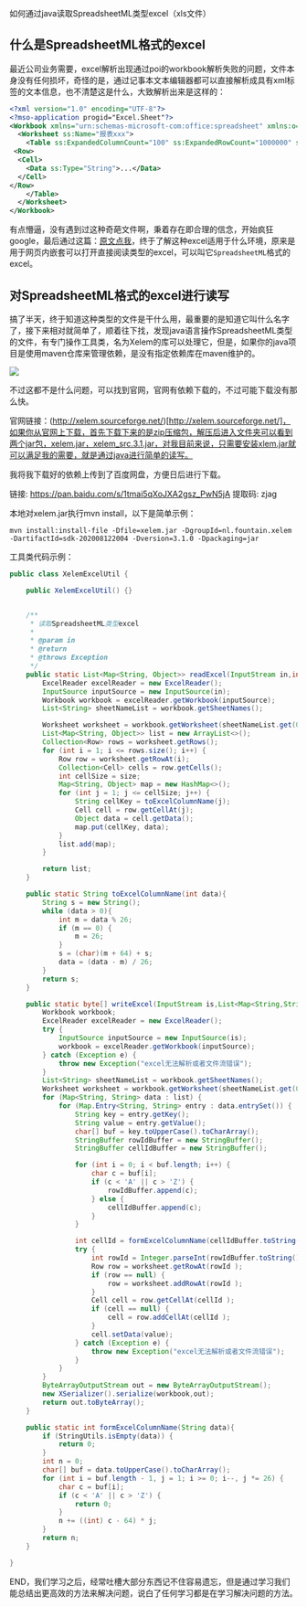 如何通过java读取SpreadsheetML类型excel（xls文件）

## 什么是SpreadsheetML格式的excel

最近公司业务需要，excel解析出现通过poi的workbook解析失败的问题，文件本身没有任何损坏，奇怪的是，通过记事本文本编辑器都可以直接解析成具有xml标签的文本信息，也不清楚这是什么，大致解析出来是这样的：

```xml
<?xml version="1.0" encoding="UTF-8"?>
<?mso-application progid="Excel.Sheet"?>
<Workbook xmlns="urn:schemas-microsoft-com:office:spreadsheet" xmlns:o="urn:schemas-microsoft-com:office:office" xmlns:x="urn:schemas-microsoft-com:office:excel" xmlns:ss="urn:schemas-microsoft-com:office:spreadsheet" xmlns:html="http://www.w3.org/TR/REC-html40">
  <Worksheet ss:Name="报表xxx">
    <Table ss:ExpandedColumnCount="100" ss:ExpandedRowCount="1000000" ss:DefaultColumnWidth="54.0" ss:DefaultRowHeight="13.5">
 <Row>
  <Cell>
    <Data ss:Type="String">...</Data>
  </Cell>
</Row>
    </Table>
  </Worksheet>
</Workbook>
```

有点懵逼，没有遇到过这种奇葩文件啊，秉着存在即合理的信念，开始疯狂google，最后通过这篇：[原文点我](https://www.cnblogs.com/sungcong/archive/2013/02/19/2916611.html)，终于了解这种excel适用于什么环境，原来是用于网页内嵌套可以打开直接阅读类型的excel，可以叫它`SpreadsheetML`格式的excel。

## 对SpreadsheetML格式的excel进行读写

搞了半天，终于知道这种类型的文件是干什么用，最重要的是知道它叫什么名字了，接下来相对就简单了，顺着往下找，发现java语言操作SpreadsheetML类型的文件，有专门操作工具类，名为Xelem的库可以处理它，但是，如果你的java项目是使用maven仓库来管理依赖，是没有指定依赖库在maven维护的。

![](https://cdn.jsdelivr.net/gh/talkzhang/imgs-bed@master/image/%E4%BC%81%E4%B8%9A%E5%BE%AE%E4%BF%A1%E6%88%AA%E5%9B%BE_16100861032214.png)

不过这都不是什么问题，可以找到官网，官网有依赖下载的，不过可能下载没有那么快。

官网链接：(http://xelem.sourceforge.net/)[http://xelem.sourceforge.net/]，如果你从官网上下载，首先下载下来的是zip压缩包，解压后进入文件夹可以看到两个jar包，xelem.jar，xelem_src.3.1.jar，对我目前来说，只需要安装xlem.jar就可以满足我的需要，就是通过java进行简单的读写。

我将我下载好的依赖上传到了百度网盘，方便日后进行下载。

链接: https://pan.baidu.com/s/1tmai5qXoJXA2gsz_PwN5jA 提取码: zjag 

本地对xelem.jar执行mvn install，以下是简单示例：
```
mvn install:install-file -Dfile=xelem.jar -DgroupId=nl.fountain.xelem -DartifactId=sdk-202008122004 -Dversion=3.1.0 -Dpackaging=jar
```

工具类代码示例：

```java
public class XelemExcelUtil {

    public XelemExcelUtil() {}


    /**
     * 读取SpreadsheetML类型excel
     *
     * @param in
     * @return
     * @throws Exception
     */
    public static List<Map<String, Object>> readExcel(InputStream in,int size) throws Exception {
        ExcelReader excelReader = new ExcelReader();
        InputSource inputSource = new InputSource(in);
        Workbook workbook = excelReader.getWorkbook(inputSource);
        List<String> sheetNameList = workbook.getSheetNames();

        Worksheet worksheet = workbook.getWorksheet(sheetNameList.get(0));
        List<Map<String, Object>> list = new ArrayList<>();
        Collection<Row> rows = worksheet.getRows();
        for (int i = 1; i <= rows.size(); i++) {
            Row row = worksheet.getRowAt(i);
            Collection<Cell> cells = row.getCells();
            int cellSize = size;
            Map<String, Object> map = new HashMap<>();
            for (int j = 1; j <= cellSize; j++) {
                String cellKey = toExcelColumnName(j);
                Cell cell = row.getCellAt(j);
                Object data = cell.getData();
                map.put(cellKey, data);
            }
            list.add(map);
        }

        return list;
    }

    public static String toExcelColumnName(int data){
        String s = new String();
        while (data > 0){
            int m = data % 26;
            if (m == 0) {
                m = 26;
            }
            s = (char)(m + 64) + s;
            data = (data - m) / 26;
        }
        return s;
    }

    public static byte[] writeExcel(InputStream is,List<Map<String,String>> list) throws Exception {
        Workbook workbook;
        ExcelReader excelReader = new ExcelReader();
        try {
            InputSource inputSource = new InputSource(is);
            workbook = excelReader.getWorkbook(inputSource);
        } catch (Exception e) {
            throw new Exception("excel无法解析或者文件流错误");
        }
        List<String> sheetNameList = workbook.getSheetNames();
        Worksheet worksheet = workbook.getWorksheet(sheetNameList.get(0));
        for (Map<String, String> data : list) {
            for (Map.Entry<String, String> entry : data.entrySet()) {
                String key = entry.getKey();
                String value = entry.getValue();
                char[] buf = key.toUpperCase().toCharArray();
                StringBuffer rowIdBuffer = new StringBuffer();
                StringBuffer cellIdBuffer = new StringBuffer();

                for (int i = 0; i < buf.length; i++) {
                    char c = buf[i];
                    if (c < 'A' || c > 'Z') {
                        rowIdBuffer.append(c);
                    } else {
                        cellIdBuffer.append(c);
                    }
                }

                int cellId = formExcelColumnName(cellIdBuffer.toString());
                try {
                    int rowId = Integer.parseInt(rowIdBuffer.toString());
                    Row row = worksheet.getRowAt(rowId );
                    if (row == null) {
                        row = worksheet.addRowAt(rowId );
                    }
                    Cell cell = row.getCellAt(cellId );
                    if (cell == null) {
                        cell = row.addCellAt(cellId );
                    }
                    cell.setData(value);
                } catch (Exception e) {
                    throw new Exception("excel无法解析或者文件流错误");
                }
            }
        }
        ByteArrayOutputStream out = new ByteArrayOutputStream();
        new XSerializer().serialize(workbook,out);
        return out.toByteArray();
    }

    public static int formExcelColumnName(String data){
        if (StringUtils.isEmpty(data)) {
            return 0;
        }
        int n = 0;
        char[] buf = data.toUpperCase().toCharArray();
        for (int i = buf.length - 1, j = 1; i >= 0; i--, j *= 26) {
            char c = buf[i];
            if (c < 'A' || c > 'Z') {
                return 0;
            }
            n += ((int) c - 64) * j;
        }
        return n;
    }

}
```

END，我们学习之后，经常吐槽大部分东西记不住容易遗忘，但是通过学习我们能总结出更高效的方法来解决问题，说白了任何学习都是在学习解决问题的方法。